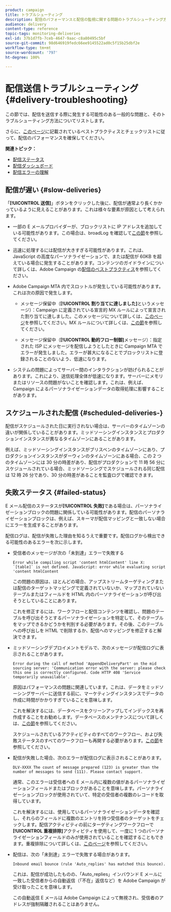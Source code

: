 ```yaml
---
product: campaign
title: トラブルシューティング
description: 配信のパフォーマンスと配信の監視に関する問題のトラブルシューティング方法について詳しく説明します。
audience: delivery
content-type: reference
topic-tags: monitoring-deliveries
exl-id: 37b1d7fb-7ceb-4647-9aac-c8a80495c5bf
source-git-commit: 98d646919fedc66ee9145522ad0c5f15b25dbf2e
workflow-type: tm+mt
source-wordcount: '797'
ht-degree: 100%

---
```


# 配信送信トラブルシューティング{#delivery-troubleshooting}

この節では、配信を送信する際に発生する可能性のある一般的な問題と、そのトラブルシューティング方法についてリストします。

さらに、[このページ](../../delivery/using/delivery-performances.md)に記載されているベストプラクティスとチェックリストに従って、配信のパフォーマンスを確保してください。

**関連トピック：**

* [配信ステータス](../../delivery/using/delivery-statuses.md)
* [配信ダッシュボード](../../delivery/using/delivery-dashboard.md)
* [配信エラーの理解](../../delivery/using/understanding-delivery-failures.md)

## 配信が遅い {#slow-deliveries}

「**[!UICONTROL 送信]**」ボタンをクリックした後に、配信が通常より長くかかっているように見えることがあります。これは様々な要素が原因として考えられます。

* 一部の E メールプロバイダーが、ブロックリストに IP アドレスを追加している可能性があります。この場合は、broadLog を確認して[この節](../../delivery/using/about-deliverability.md)を参照してください。

* 迅速に処理するには配信が大きすぎる可能性があります。これは、JavaScript の高度なパーソナライゼーションで、または配信が 60KB を超えている場合に発生することがあります。コンテンツのガイドラインについて詳しくは、Adobe Campaign の[配信のベストプラクティス](../../delivery/using/delivery-best-practices.md)を参照してください。

* Adobe Campaign MTA 内でスロットルが発生している可能性があります。これは次の原因で発生します。

   * メッセージ保留中（**[!UICONTROL 割り当てに達しました]**&#x200B;というメッセージ）：Campaign に定義されている宣言的 MX ルールによって宣言された割り当てに達しました。このメッセージについて詳しくは、[このページ](../../delivery/using/deliverability-faq.md)を参照してください。MX ルールについて詳しくは、[この節](../../installation/using/email-deliverability.md#about-mx-rules)を参照してください。

   * メッセージ保留中（**[!UICONTROL 動的フロー制御]**&#x200B;メッセージ）：指定された ISP にメッセージを配信しようとしたときに Campaign MTA でエラーが発生しました。エラーが甚大になることでブロックリストに登録されることのないよう、低速になります。

* システムの問題によってサーバー間のインタラクションが妨げられることがあります。これにより、送信処理全体が低速になります。サーバーにメモリまたはリソースの問題がないことを確認します。これは、例えば、Campaign によるパーソナライゼーションデータの取得処理に影響することがあります。

## スケジュールされた配信 {#scheduled-deliveries-}

配信がスケジュールされた日に実行されない場合は、サーバーのタイムゾーンの違いが関係していることがあります。ミッドソーシングインスタンスとプロダクションインスタンスが異なるタイムゾーンにあることがあります。

例えば、ミッドソーシングインスタンスがブリスベンのタイムゾーンにあり、プロダクションインスタンスがダーウィンのタイムゾーンにある場合、この 2 つのタイムゾーンには 30 分の時差があり、配信がプロダクションで 11 時 56 分にスケジュールされている場合、ミッドソーシングでスケジュールされる同じ配信は 12 時 26 分であり、30 分の時差があることを監査ログで確認できます。

## 失敗ステータス {#failed-status}

E メール配信のステータスが&#x200B;**[!UICONTROL 失敗]**&#x200B;である場合は、パーソナライゼーションブロックの問題に関係している可能性があります。配信のパーソナライゼーションブロックは、例えば、スキーマが配信マッピングと一致しない場合にエラーを生成することがあります。

配信ログは、配信が失敗した理由を知るうえで重要です。配信ログから検出できる可能性のあるエラーを次に示します。

* 受信者のメッセージが次の「未到達」エラーで失敗する

   ```
   Error while compiling script 'content htmlContent' line X: `[table]` is not defined. JavaScript: error while evaluating script 'content htmlContent
   ```

   この問題の原因は、ほとんどの場合、アップストリームターゲティングまたは配信のターゲットマッピングで定義されていないか、マップされていないテーブルまたはフィールドを HTML 内のパーソナライゼーションが呼び出そうとしていることにあります。

   これを修正するには、ワークフローと配信コンテンツを確認し、問題のテーブルを呼び出そうとするパーソナライゼーションを特定して、そのテーブルをマップできるかどうかを判別する必要があります。その後、このテーブルへの呼び出しを HTML で削除するか、配信へのマッピングを修正すると解決できます。

* ミッドソーシングデプロイメントモデルで、次のメッセージが配信ログに表示されることがあります。

   ```
   Error during the call of method 'AppendDeliveryPart' on the mid sourcing server: 'Communication error with the server: please check this one is correctly configured. Code HTTP 408 'Service temporarily unavailable'.
   ```

   原因はパフォーマンスの問題に関連しています。これは、データをミッドソーシングサーバーに送信する前に、マーケティングインスタンスでデータの作成に時間がかかりすぎていることを意味します。

   これを解決するには、データベースをクリーンアップしてインデックスを再作成することをお勧めします。データベースのメンテナンスについて詳しくは、[この節](../../production/using/recommendations.md)を参照してください。

   スケジュールされているアクティビティのすべてのワークフロー、および失敗ステータスのすべてのワークフローも再開する必要があります。[この節](../../workflow/using/scheduler.md)を参照してください。

* 配信が失敗した場合、次のエラーが配信ログに表示されることがあります。

   ```
   DLV-XXXX The count of message prepared (123) is greater than the number of messages to send (111). Please contact support.
   ```

   通常、このエラーは受信者への E メール内に複数の値があるパーソナライゼーションフィールドまたはブロックがあることを意味します。パーソナライゼーションブロックが使用されていて、特定の受信者の複数のレコードを取得しています。

   これを解決するには、使用しているパーソナライゼーションデータを確認し、それらのフィールドに複数のエントリを持つ受信者のターゲットをチェックします。配信アクティビティの前にターゲティングワークフローで&#x200B;**[!UICONTROL 重複排除]**&#x200B;アクティビティを使用して、一度に 1 つのパーソナライゼーションフィールドのみが使用されていることを確認することもできます。重複排除について詳しくは、[このページ](../../workflow/using/deduplication.md)を参照してください。

* 配信は、次の「未到達」エラーで失敗する場合があります。

   ```
   Inbound email bounce (rule 'Auto_replies' has matched this bounce).
   ```

   これは、配信が成功したものの、「Auto_replies」インバウンド E メールに一致した受信者からの自動返信（「不在」返信など）を Adobe Campaign が受け取ったことを意味します。

   この自動返信 E メールは Adobe Campaign によって無視され、受信者のアドレスが強制隔離されることはありません。
